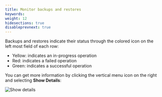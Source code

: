 ```yaml
---
title: Monitor backups and restores
keywords:
weight: 12
hidesections: true
disableprevnext: true
---
```


Backups and restores indicate their status through the colored icon on the left most field of each row:

* Yellow: indicates an in-progress operation
* Red: indicates a failed operation
* Green: indicates a successful operation

You can get more information by clicking the vertical menu icon on the right and selecting **Show Details**:

![Show details](/img/show-details.png)